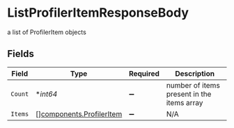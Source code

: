 # ListProfilerItemResponseBody

a list of ProfilerItem objects


## Fields

| Field                                                                | Type                                                                 | Required                                                             | Description                                                          |
| -------------------------------------------------------------------- | -------------------------------------------------------------------- | -------------------------------------------------------------------- | -------------------------------------------------------------------- |
| `Count`                                                              | **int64*                                                             | :heavy_minus_sign:                                                   | number of items present in the items array                           |
| `Items`                                                              | [][components.ProfilerItem](../../models/components/profileritem.md) | :heavy_minus_sign:                                                   | N/A                                                                  |